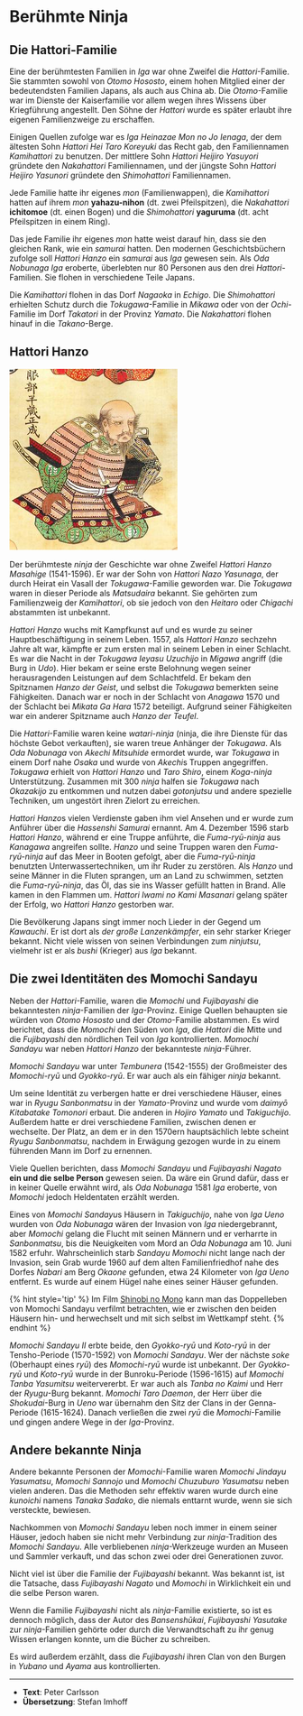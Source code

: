 # Berühmte Ninja


## Die Hattori-Familie

Eine der berühmtesten Familien in *Iga* war ohne Zweifel die *Hattori*-Familie. Sie stammten sowohl von *Otomo Hososto*, einem hohen Mitglied einer der bedeutendsten Familien Japans, als auch aus China ab. Die *Otomo*-Familie war im Dienste der Kaiserfamilie vor allem wegen ihres Wissens über Kriegführung angestellt. Den Söhne der *Hattori* wurde es später erlaubt ihre eigenen Familienzweige zu erschaffen.

Einigen Quellen zufolge war es *Iga Heinazae Mon no Jo Ienaga*, der dem ältesten Sohn *Hattori Hei Taro Koreyuki* das Recht gab, den Familiennamen *Kamihattori* zu benutzen. Der mittlere Sohn *Hattori Heijiro Yasuyori* gründete den *Nakahattori* Familiennamen, und der jüngste Sohn *Hattori Heijiro Yasunori* gründete den *Shimohattori* Familiennamen.

Jede Familie hatte ihr eigenes *mon* (Familienwappen), die *Kamihattori* hatten auf ihrem *mon* **yahazu-nihon** (dt. zwei Pfeilspitzen), die *Nakahattori* **ichitomoe** (dt. einen Bogen) und die *Shimohattori* **yaguruma** (dt. acht Pfeilspitzen in einem Ring).

Das jede Familie ihr eigenes *mon* hatte weist darauf hin, dass sie den gleichen Rank, wie ein *samurai* hatten. Den modernen Geschichtsbüchern zufolge soll *Hattori Hanzo* ein *samurai* aus *Iga* gewesen sein. Als *Oda Nobunaga* *Iga* eroberte, überlebten nur 80 Personen aus den drei *Hattori*-Familien. Sie flohen in verschiedene Teile Japans.

Die *Kamihattori* flohen in das Dorf *Nagaoka* in *Echigo*. Die *Shimohattori* erhielten Schutz durch die *Tokugawa*-Familie in *Mikawa* oder von der *Ochi*-Familie im Dorf *Takatori* in der Provinz *Yamato*. Die *Nakahattori* flohen hinauf in die *Takano*-Berge.


## Hattori Hanzo

![A portrait of Hattori Masanari aka Hattori Hanzo from the 17th century.](/images/hattori-hanzo.jpg "Hattori Hanzo")

Der berühmteste *ninja* der Geschichte war ohne Zweifel *Hattori Hanzo Masahige* (1541-1596). Er war der Sohn von *Hattori Nazo Yasunaga*, der durch Heirat ein Vasall der *Tokugawa*-Familie geworden war. Die *Tokugawa* waren in dieser Periode als *Matsudaira* bekannt. Sie gehörten zum Familienzweig der *Kamihattori*, ob sie jedoch von den *Heitaro* oder *Chigachi* abstammten ist unbekannt.

*Hattori Hanzo* wuchs mit Kampfkunst auf und es wurde zu seiner Hauptbeschäftigung in seinem Leben. 1557, als *Hattori Hanzo* sechzehn Jahre alt war, kämpfte er zum ersten mal in seinem Leben in einer Schlacht. Es war die Nacht in der *Tokugawa Ieyasu* *Uzuchijo* in *Migawa* angriff (die Burg in *Udo*). Hier bekam er seine erste Belohnung wegen seiner herausragenden Leistungen auf dem Schlachtfeld. Er bekam den Spitznamen *Hanzo der Geist*, und selbst die *Tokugawa* bemerkten seine Fähigkeiten. Danach war er noch in der Schlacht von *Anagawa* 1570 und der Schlacht bei *Mikata Ga Hara* 1572 beteiligt. Aufgrund seiner Fähigkeiten war ein anderer Spitzname auch *Hanzo der Teufel*.

Die *Hattori*-Familie waren keine *watari-ninja* (ninja, die ihre Dienste für das höchste Gebot verkauften), sie waren treue Anhänger der *Tokugawa*. Als *Oda Nobunaga* von *Akechi Mitsuhide* ermordet wurde, war *Tokugawa* in einem Dorf nahe *Osaka* und wurde von *Akechi*s Truppen angegriffen. *Tokugawa* erhielt von *Hattori Hanzo* und *Taro Shiro*, einem *Koga-ninja* Unterstützung. Zusammen mit 300 *ninja* halfen sie *Tokugawa* nach *Okazakijo* zu entkommen und nutzen dabei *gotonjutsu* und andere spezielle Techniken, um ungestört ihren Zielort zu erreichen.

*Hattori Hanzo*s vielen Verdienste gaben ihm viel Ansehen und er wurde zum Anführer über die *Hassenshi Samurai* ernannt. Am 4. Dezember 1596 starb *Hattori Hanzo*, während er eine Truppe anführte, die *Fuma-ryū-ninja* aus *Kanagawa* angreifen sollte. *Hanzo* und seine Truppen waren den *Fuma-ryū-ninja* auf das Meer in Booten gefolgt, aber die *Fuma-ryū-ninja* benutzten Unterwassertechniken, um ihr Ruder zu zerstören. Als *Hanzo* und seine Männer in die Fluten sprangen, um an Land zu schwimmen, setzten die *Fuma-ryū-ninja*, das Öl, das sie ins Wasser gefüllt hatten in Brand. Alle kamen in den Flammen um. *Hattori Iwami no Kami Masanari* gelang später der Erfolg, wo *Hattori Hanzo* gestorben war.

Die Bevölkerung Japans singt immer noch Lieder in der Gegend um *Kawauchi*. Er ist dort als *der große Lanzenkämpfer*, ein sehr starker Krieger bekannt. Nicht viele wissen von seinen Verbindungen zum *ninjutsu*, vielmehr ist er als *bushi* (Krieger) aus *Iga* bekannt.


## Die zwei Identitäten des Momochi Sandayu

Neben der *Hattori*-Familie, waren die *Momochi* und *Fujibayashi* die bekanntesten *ninja*-Familien der *Iga*-Provinz. Einige Quellen behaupten sie würden von *Otomo Hososto* und der *Otomo*-Familie abstammen. Es wird berichtet, dass die *Momochi* den Süden von *Iga*, die *Hattori* die Mitte und die *Fujibayashi* den nördlichen Teil von *Iga* kontrollierten. *Momochi Sandayu* war neben *Hattori Hanzo* der bekannteste *ninja*-Führer.

*Momochi Sandayu* war unter *Tembunera* (1542-1555) der Großmeister des *Momochi-ryū* und *Gyokko-ryū*. Er war auch als ein fähiger *ninja* bekannt.

Um seine Identität zu verbergen hatte er drei verschiedene Häuser, eines war in *Ryugu Sanbonmatsu* in der *Yamato*-Provinz und wurde vom *daimyō* *Kitabatake Tomonori* erbaut. Die anderen in *Hojiro Yamato* und *Takiguchijo*. Außerdem hatte er drei verschiedene Familien, zwischen denen er wechselte. Der Platz, an dem er in den 1570ern hauptsächlich lebte scheint *Ryugu Sanbonmatsu*, nachdem in Erwägung gezogen wurde in zu einem führenden Mann im Dorf zu ernennen.

Viele Quellen berichten, dass *Momochi Sandayu* und *Fujibayashi Nagato* **ein und die selbe Person** gewesen seien. Da wäre ein Grund dafür, dass er in keiner Quelle erwähnt wird, als *Oda Nobunaga* 1581 *Iga* eroberte, von *Momochi* jedoch Heldentaten erzählt werden.

Eines von *Momochi Sandayu*s Häusern in *Takiguchijo*, nahe von *Iga Ueno* wurden von *Oda Nobunaga* wären der Invasion von *Iga* niedergebrannt, aber *Momochi* gelang die Flucht mit seinen Männern und er verharrte in *Sanbonmatsu*, bis die Neuigkeiten vom Mord an *Oda Nobunaga* am 10. Juni 1582 erfuhr. Wahrscheinlich starb *Sandayu Momochi* nicht lange nach der Invasion, sein Grab wurde 1960 auf dem alten Familienfriedhof nahe des Dorfes *Nabari* am Berg *Okaone* gefunden, etwa 24 Kilometer von *Iga Ueno* entfernt. Es wurde auf einem Hügel nahe eines seiner Häuser gefunden.

{% hint style='tip' %}
Im Film [Shinobi no Mono](http://www.imdb.com/title/tt0164882/) kann man das Doppelleben von Momochi Sandayu verfilmt betrachten, wie er zwischen den beiden Häusern hin- und herwechselt und mit sich selbst im Wettkampf steht.
{% endhint %}

*Momochi Sandayu II* erbte beide, den *Gyokko-ryū* und *Koto-ryū* in der Tensho-Periode (1570-1592) von *Momochi Sandayu*. Wer der nächste *soke* (Oberhaupt eines *ryū*) des *Momochi-ryū* wurde ist unbekannt. Der *Gyokko-ryū* und *Koto-ryū* wurde in der Bunroku-Periode (1596-1615) auf *Momochi Tanba* *Yasumitsu* weitervererbt. Er war auch als *Tanba no Kaimi* und Herr der *Ryugu*-Burg bekannt. *Momochi Taro Daemon*, der Herr über die *Shokudai*-Burg in *Ueno* war übernahm den Sitz der Clans in der Genna-Periode (1615-1624). Danach verließen die zwei *ryū* die *Momochi*-Familie und gingen andere Wege in der *Iga*-Provinz.

## Andere bekannte Ninja

Andere bekannte Personen der *Momochi*-Familie waren *Momochi Jindayu Yasumatsu*, *Momochi Sannojo* und *Momochi Chuzuburo Yasumatsu* neben vielen anderen. Das die Methoden sehr effektiv waren wurde durch eine *kunoichi* namens *Tanaka Sadako*, die niemals enttarnt wurde, wenn sie sich versteckte, bewiesen.

Nachkommen von *Momochi Sandayu* leben noch immer in einem seiner Häuser, jedoch haben sie nicht mehr Verbindung zur *ninja*-Tradition des *Momochi Sandayu*. Alle verbliebenen *ninja*-Werkzeuge wurden an Museen und Sammler verkauft, und das schon zwei oder drei Generationen zuvor.

Nicht viel ist über die Familie der *Fujibayashi* bekannt. Was bekannt ist, ist die Tatsache, dass *Fujibayashi Nagato* und *Momochi* in Wirklichkeit ein und die selbe Person waren.

Wenn die Familie *Fujibayashi* nicht als *ninja*-Familie existierte, so ist es dennoch möglich, dass der Autor des *Bansenshūkai*, *Fujibayashi Yasutake* zur *ninja*-Familien gehörte oder durch die Verwandtschaft zu ihr genug Wissen erlangen konnte, um die Bücher zu schreiben.

Es wird außerdem erzählt, dass die *Fujibayashi* ihren Clan von den Burgen in *Yubano* und *Ayama* aus kontrollierten.

---

- **Text**: Peter Carlsson
- **Übersetzung**: Stefan Imhoff
